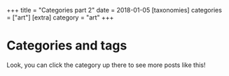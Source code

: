 +++
title = "Categories part 2"
date = 2018-01-05
[taxonomies]
categories = ["art"]
[extra]
category = "art"
+++

# Categories and tags

Look, you can click the category up there to see more posts like this!